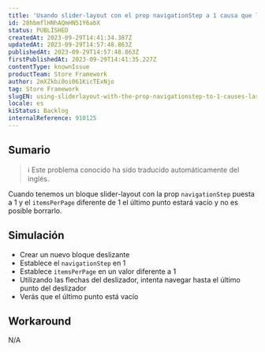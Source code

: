 ```yaml
---
title: 'Usando slider-layout con el prop navigationStep a 1 causa que los últimos puntos estén vacíos'
id: 28hbmflHNhAQmHN51Y6abX
status: PUBLISHED
createdAt: 2023-09-29T14:41:34.387Z
updatedAt: 2023-09-29T14:57:48.863Z
publishedAt: 2023-09-29T14:57:48.863Z
firstPublishedAt: 2023-09-29T14:41:35.227Z
contentType: knownIssue
productTeam: Store Framework
author: 2mXZkbi0oi061KicTExNjo
tag: Store Framework
slugEN: using-sliderlayout-with-the-prop-navigationstep-to-1-causes-last-dots-to-be-empty
locale: es
kiStatus: Backlog
internalReference: 910125
---
```


## Sumario

>ℹ️ Este problema conocido ha sido traducido automáticamente del inglés.


Cuando tenemos un bloque slider-layout con la prop `navigationStep` puesta a 1 y el `itemsPerPage` diferente de 1 el último punto estará vacío y no es posible borrarlo.


##

## Simulación



- Crear un nuevo bloque deslizante
- Establece el `navigationStep` en 1
- Establece `itemsPerPage` en un valor diferente a 1
- Utilizando las flechas del deslizador, intenta navegar hasta el último punto del deslizador
- Verás que el último punto está vacío



## Workaround


N/A





